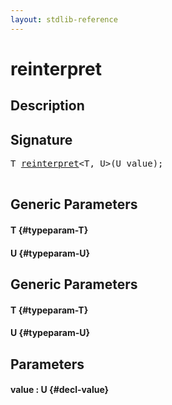 ```yaml
---
layout: stdlib-reference
---
```


# reinterpret

## Description





## Signature 

<pre>
<span class="code_type">T</span> <a href="/stdlib-reference/global-decls/reinterpret">reinterpret</a>&lt;<span class="code_type">T</span>, U&gt;(U <span class='code_param'>value</span>);

</pre>

## Generic Parameters

#### T {#typeparam-T}
#### U {#typeparam-U}

## Generic Parameters

#### T {#typeparam-T}
#### U {#typeparam-U}

## Parameters

#### value  : U {#decl-value}

